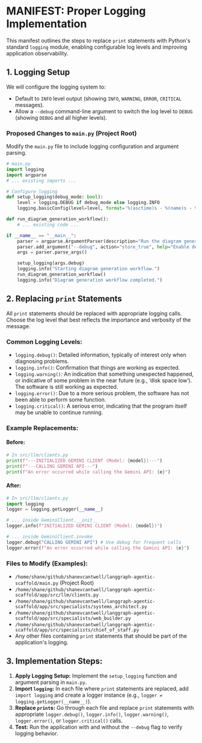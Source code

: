 # MANIFEST: Proper Logging Implementation

This manifest outlines the steps to replace `print` statements with Python's standard `logging` module, enabling configurable log levels and improving application observability.

## 1. Logging Setup

We will configure the logging system to:
*   Default to `INFO` level output (showing `INFO`, `WARNING`, `ERROR`, `CRITICAL` messages).
*   Allow a `--debug` command-line argument to switch the log level to `DEBUG` (showing `DEBUG` and all higher levels).

### Proposed Changes to `main.py` (Project Root)

Modify the `main.py` file to include logging configuration and argument parsing.

```python
# main.py
import logging
import argparse
# ... existing imports ...

# Configure logging
def setup_logging(debug_mode: bool):
    level = logging.DEBUG if debug_mode else logging.INFO
    logging.basicConfig(level=level, format='%(asctime)s - %(name)s - %(levelname)s - %(message)s')

def run_diagram_generation_workflow():
    # ... existing code ...

if __name__ == "__main__":
    parser = argparse.ArgumentParser(description="Run the diagram generation workflow.")
    parser.add_argument("--debug", action="store_true", help="Enable debug logging.")
    args = parser.parse_args()

    setup_logging(args.debug)
    logging.info("Starting diagram generation workflow.")
    run_diagram_generation_workflow()
    logging.info("Diagram generation workflow completed.")

```

## 2. Replacing `print` Statements

All `print` statements should be replaced with appropriate logging calls. Choose the log level that best reflects the importance and verbosity of the message.

### Common Logging Levels:

*   `logging.debug()`: Detailed information, typically of interest only when diagnosing problems.
*   `logging.info()`: Confirmation that things are working as expected.
*   `logging.warning()`: An indication that something unexpected happened, or indicative of some problem in the near future (e.g., ‘disk space low’). The software is still working as expected.
*   `logging.error()`: Due to a more serious problem, the software has not been able to perform some function.
*   `logging.critical()`: A serious error, indicating that the program itself may be unable to continue running.

### Example Replacements:

#### Before:
```python
# In src/llm/clients.py
print(f"---INITIALIZED GEMINI CLIENT (Model: {model})---")
print(f"---CALLING GEMINI API---")
print(f"An error occurred while calling the Gemini API: {e}")
```

#### After:
```python
# In src/llm/clients.py
import logging
logger = logging.getLogger(__name__)

# ... inside GeminiClient.__init__
logger.info(f"INITIALIZED GEMINI CLIENT (Model: {model})")

# ... inside GeminiClient.invoke
logger.debug("CALLING GEMINI API") # Use debug for frequent calls
logger.error(f"An error occurred while calling the Gemini API: {e}")
```

### Files to Modify (Examples):

*   `/home/shane/github/shanevcantwell/langgraph-agentic-scaffold/main.py` (Project Root)
*   `/home/shane/github/shanevcantwell/langgraph-agentic-scaffold/app/src/llm/clients.py`
*   `/home/shane/github/shanevcantwell/langgraph-agentic-scaffold/app/src/specialists/systems_architect.py`
*   `/home/shane/github/shanevcantwell/langgraph-agentic-scaffold/app/src/specialists/web_builder.py`
*   `/home/shane/github/shanevcantwell/langgraph-agentic-scaffold/app/src/specialists/chief_of_staff.py`
*   Any other files containing `print` statements that should be part of the application's logging.

## 3. Implementation Steps:

1.  **Apply Logging Setup:** Implement the `setup_logging` function and argument parsing in `main.py`.
2.  **Import `logging`:** In each file where `print` statements are replaced, add `import logging` and create a logger instance (e.g., `logger = logging.getLogger(__name__)`).
3.  **Replace `print`s:** Go through each file and replace `print` statements with appropriate `logger.debug()`, `logger.info()`, `logger.warning()`, `logger.error()`, or `logger.critical()` calls.
4.  **Test:** Run the application with and without the `--debug` flag to verify logging behavior.
